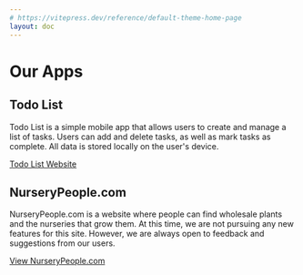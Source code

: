 ```yaml
---
# https://vitepress.dev/reference/default-theme-home-page
layout: doc
---
```

# Our Apps

## Todo List

Todo List is a simple mobile app that allows users to create and manage a list of tasks. Users can add and delete tasks, as well as mark tasks as complete. All data is stored locally on the user's device.

[Todo List Website](https://todo-list.sol.company)

## NurseryPeople.com

NurseryPeople.com is a website where people can find wholesale plants and the nurseries that grow them. At this time, we are not pursuing any new features for this site. However, we are always open to feedback and suggestions from our users.

[View NurseryPeople.com](https://nurserypeople.com)
